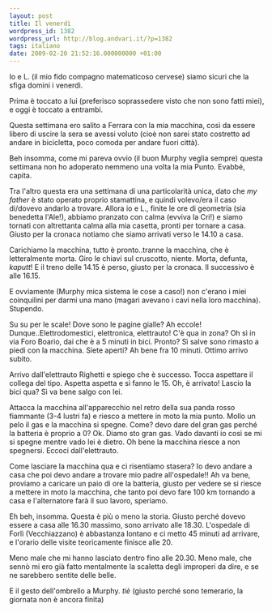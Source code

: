 ```yaml
---
layout: post
title: Il venerdì
wordpress_id: 1382
wordpress_url: http://blog.andvari.it/?p=1382
tags: italiano
date: 2009-02-20 21:52:16.000000000 +01:00
---
```

Io e L. (il mio fido compagno matematicoso cervese) siamo sicuri che la sfiga domini i venerdì.

Prima è toccato a lui (preferisco soprassedere visto che non sono fatti miei), e oggi è toccato a entrambi.

Questa settimana ero salito a Ferrara con la mia macchina, così da essere libero di uscire la sera se avessi voluto (cioè non sarei stato costretto ad andare in bicicletta, poco comoda per andare fuori città).

Beh insomma, come mi pareva ovvio (il buon Murphy veglia sempre) questa settimana non ho adoperato nemmeno una volta la mia Punto. Evabbé, capita.

Tra l'altro questa era una settimana di una particolarità unica, dato che <em>my father</em> è stato operato proprio stamattina, e quindi volevo/era il caso di/dovevo andarlo a trovare. Allora io e L., finite le ore di geometria (sia benedetta l'Ale!), abbiamo pranzato con calma (evviva la Cri!) e siamo tornati con altrettanta calma alla mia casetta, pronti per tornare a casa. Giusto per la cronaca notiamo che siamo arrivati verso le 14.10 a casa.

Carichiamo la macchina, tutto è pronto..tranne la macchina, che è letteralmente morta. Giro le chiavi sul cruscotto, niente. Morta, defunta, <em>kaputt</em>! E il treno delle 14.15 è perso, giusto per la cronaca. Il successivo è alle 16.15.

E ovviamente (Murphy mica sistema le cose a caso!) non c'erano i miei coinquilini per darmi una mano (magari avevano i cavi nella loro macchina). Stupendo.

Su su per le scale! Dove sono le pagine gialle? Ah eccole! Dunque..Elettrodomestici, elettronica, elettrauto! C'è qua in zona? Oh sì in via Foro Boario, dai che è a 5 minuti in bici. Pronto? Sì salve sono rimasto a piedi con la macchina. Siete aperti? Ah bene fra 10 minuti. Ottimo arrivo subito.

Arrivo dall'elettrauto Righetti e spiego che è successo. Tocca aspettare il collega del tipo. Aspetta aspetta e si fanno le 15. Oh, è arrivato! Lascio la bici qua? Sì va bene salgo con lei.

Attacca la macchina all'apparecchio nel retro della sua panda rosso fiammante (3-4 lustri fa) e riesco a mettere in moto la mia punto. Mollo un pelo il gas e la macchina si spegne. Come? devo dare del gran gas perché la batteria è proprio a 0? Ok. Diamo sto gran gas. Vado davanti io così se mi si spegne mentre vado lei è dietro. Oh bene la macchina riesce a non spegnersi. Eccoci dall'elettrauto.

Come lasciare la macchina qua e ci risentiamo stasera? Io devo andare a casa che poi devo andare a trovare mio padre all'ospedale!! Ah va bene, proviamo a caricare un paio di ore la batteria, giusto per vedere se si riesce a mettere in moto la macchina, che tanto poi devo fare 100 km tornando a casa e l'alternatore farà il suo lavoro, speriamo.

Eh beh, insomma. Questa è più o meno la storia. Giusto perché dovevo essere a casa alle 16.30 massimo, sono arrivato alle 18.30. L'ospedale di Forlì (Vecchiazzano) è abbastanza lontano e ci metto 45 minuti ad arrivare, e l'orario delle visite teoricamente finisce alle 20.

Meno male che mi hanno lasciato dentro fino alle 20.30. Meno male, che sennò mi ero già fatto mentalmente la scaletta degli improperi da dire, e se ne sarebbero sentite delle belle.

E il gesto dell'ombrello a Murphy. <em>tiè</em> (giusto perché sono temerario, la giornata non è ancora finita)
